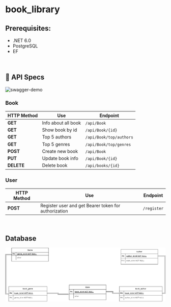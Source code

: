 # book_library

## Prerequisites:

- .NET 6.0
- PostgreSQL
- EF

<br>

## 📄 API Specs

![swagger-demo](swagger-screen.png)

### Book 

| HTTP Method | Use                            | Endpoint                |
| ----------- | ------------------------------ | ----------------------- |
| **GET**     | Info about all book            | `/api/Book`             |
| **GET**     | Show book by id                | `/api/Book/{id}`        |
| **GET**     | Top 5 authors                  | `/api/Book/top/authors` |
| **GET**     | Top 5 genres                   | `/api/Book/top/genres`  |
| **POST**    | Create new book                | `/api/Book`             |
| **PUT**     | Update book info               | `/api/Book/{id}`        |
| **DELETE**  | Delete book                    | `/api/books/{id}`       |

### User
| HTTP Method | Use                            | Endpoint                |
| ----------- | ------------------------------ | ----------------------- |
| **POST**    | Register user and get Bearer token for authorization           | `/register`             |

<br>

## Database
![db_scheme](BookDB.drawio.png)

